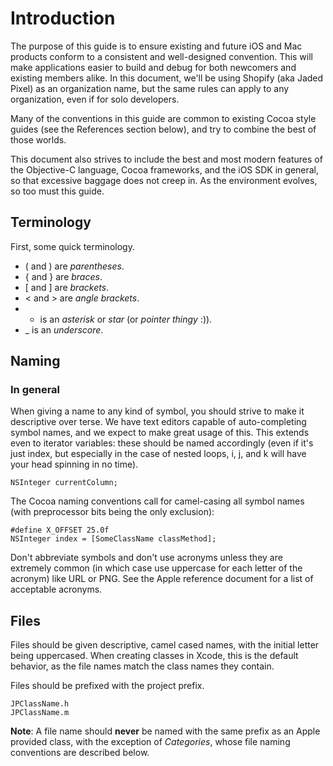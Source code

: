 # Introduction

The purpose of this guide is to ensure existing and future iOS and Mac products conform to a consistent and well-designed convention. This will make applications easier to build and debug for both newcomers and existing members alike. In this document, we'll be using Shopify (aka Jaded Pixel) as an organization name, but the same rules can apply to any organization, even if for solo developers.

Many of the conventions in this guide are common to existing Cocoa style guides (see the References section below), and try to combine the best of those worlds.

This document also strives to include the best and most modern features of the Objective-C language, Cocoa frameworks, and the iOS SDK in general, so that excessive baggage does not creep in. As the environment evolves, so too must this guide.

## Terminology

First, some quick terminology.

* ( and ) are _parentheses_.
* { and } are _braces_.
* [ and ] are _brackets_.
* < and > are _angle brackets_.
* * is an _asterisk_ or _star_ (or _pointer thingy_ :)).
* _ is an _underscore_.

## Naming

### In general

When giving a name to any kind of symbol, you should strive to make it descriptive over terse. We have text editors capable of auto-completing symbol names, and we expect to make great usage of this. This extends even to iterator variables: these should be named accordingly (even if it's just index, but especially in the case of nested loops, i, j, and k will have your head spinning in no time).

```objc
NSInteger currentColumn;
```

The Cocoa naming conventions call for camel-casing all symbol names (with preprocessor bits being the only exclusion):

```objc
#define X_OFFSET 25.0f
NSInteger index = [SomeClassName classMethod];
```

Don't abbreviate symbols and don't use acronyms unless they are extremely common (in which case use uppercase for each letter of the acronym) like URL or PNG. See the Apple reference document for a list of acceptable acronyms.

## Files

Files should be given descriptive, camel cased names, with the initial letter being uppercased. When creating classes in Xcode, this is the default behavior, as the file names match the class names they contain.

Files should be prefixed with the project prefix.

```objc
JPClassName.h
JPClassName.m
```

__Note__: A file name should __never__ be named with the same prefix as an Apple provided class, with the exception of _Categories_, whose file naming conventions are described below.